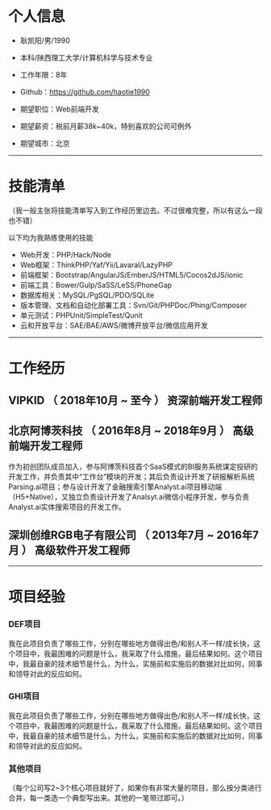 # 个人信息

 - 耿凯阳/男/1990 
 - 本科/陕西理工大学/计算机科学与技术专业 
 - 工作年限：8年
 - Github：https://github.com/haotie1990

 - 期望职位：Web前端开发
 - 期望薪资：税前月薪38k~40k，特别喜欢的公司可例外
 - 期望城市：北京

---

# 技能清单
（我一般主张将技能清单写入到工作经历里边去。不过很难完整，所以有这么一段也不错）

以下均为我熟练使用的技能

- Web开发：PHP/Hack/Node
- Web框架：ThinkPHP/Yaf/Yii/Lavaral/LazyPHP
- 前端框架：Bootstrap/AngularJS/EmberJS/HTML5/Cocos2dJS/ionic
- 前端工具：Bower/Gulp/SaSS/LeSS/PhoneGap
- 数据库相关：MySQL/PgSQL/PDO/SQLite
- 版本管理、文档和自动化部署工具：Svn/Git/PHPDoc/Phing/Composer
- 单元测试：PHPUnit/SimpleTest/Qunit
- 云和开放平台：SAE/BAE/AWS/微博开放平台/微信应用开发

---

# 工作经历

## VIPKID （ 2018年10月 ~ 至今 ） 资深前端开发工程师

 
## 北京阿博茨科技 （ 2016年8月 ~ 2018年9月 ） 高级前端开发工程师

作为初创团队成员加入，参与阿博茨科技首个SaaS模式的BI服务系统谋定投研的开发工作，并负责其中“工作台”模块的开发；其后负责设计开发了研报解析系统Parsing.ai项目；参与设计开发了金融搜索引擎Analyst.ai项目移动端（H5+Native），又独立负责设计开发了Analsyt.ai微信小程序开发，参与负责Analyst.ai实体搜索项目的开发工作。

## 深圳创维RGB电子有限公司 （ 2013年7月 ~ 2016年7月 ） 高级软件开发工程师


---
# 项目经验

### DEF项目 
我在此项目负责了哪些工作，分别在哪些地方做得出色/和别人不一样/成长快，这个项目中，我最困难的问题是什么，我采取了什么措施，最后结果如何。这个项目中，我最自豪的技术细节是什么，为什么，实施前和实施后的数据对比如何，同事和领导对此的反应如何。


### GHI项目 
我在此项目负责了哪些工作，分别在哪些地方做得出色/和别人不一样/成长快，这个项目中，我最困难的问题是什么，我采取了什么措施，最后结果如何。这个项目中，我最自豪的技术细节是什么，为什么，实施前和实施后的数据对比如何，同事和领导对此的反应如何。


### 其他项目

（每个公司写2~3个核心项目就好了，如果你有非常大量的项目，那么按分类进行合并，每一类选一个典型写出来。其他的一笔带过即可。）